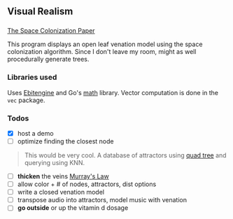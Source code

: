 ## Visual Realism

### 
[The Space Colonization Paper](http://algorithmicbotany.org/papers/colonization.egwnp2007.large.pdf)

This program displays an open leaf venation model using the space colonization algorithm. Since I don't leave my room, might as well procedurally generate trees.

### Libraries used
Uses [Ebitengine](https://github.com/hajimehoshi/ebiten) and Go's [math](https://pkg.go.dev/math) library. 
Vector computation is done in the `vec` package.

### Todos
- [x] host a demo
- [ ] optimize finding the closest node
> This would be very cool. A database of attractors using [quad tree](https://www.geeksforgeeks.org/quad-tree/#) and querying using KNN.
- [ ] **thicken** the veins [Murray's Law](https://en.wikipedia.org/wiki/Murray%27s_law)
- [ ] allow color + # of nodes, attractors, dist options
- [ ] write a closed venation model
- [ ] transpose audio into attractors, model music with venation
- [ ] **go outside** or up the vitamin d dosage